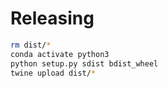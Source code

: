 # Releasing

```bash
rm dist/*
conda activate python3
python setup.py sdist bdist_wheel
twine upload dist/*
```

